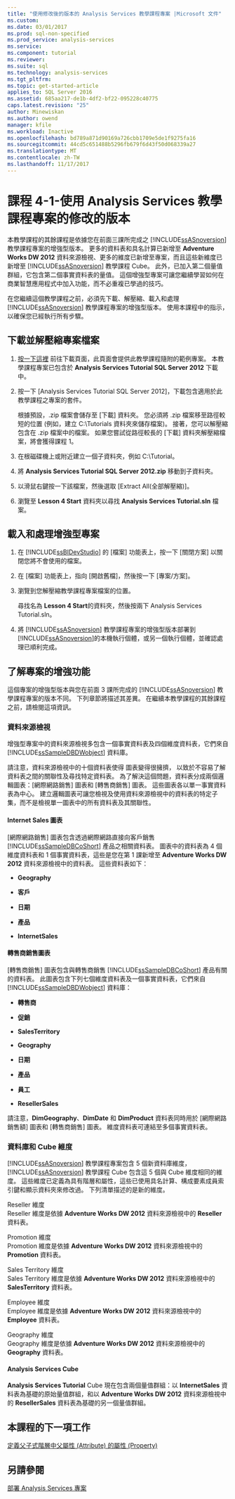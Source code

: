 ```yaml
---
title: "使用修改後的版本的 Analysis Services 教學課程專案 |Microsoft 文件"
ms.custom: 
ms.date: 03/01/2017
ms.prod: sql-non-specified
ms.prod_service: analysis-services
ms.service: 
ms.component: tutorial
ms.reviewer: 
ms.suite: sql
ms.technology: analysis-services
ms.tgt_pltfrm: 
ms.topic: get-started-article
applies_to: SQL Server 2016
ms.assetid: 685aa217-de1b-4df2-bf22-095228c40775
caps.latest.revision: "25"
author: Minewiskan
ms.author: owend
manager: kfile
ms.workload: Inactive
ms.openlocfilehash: bd789a871d90169a726cbb1709e5de1f9275fa16
ms.sourcegitcommit: 44cd5c651488b5296fb679f6d43f50d068339a27
ms.translationtype: MT
ms.contentlocale: zh-TW
ms.lasthandoff: 11/17/2017
---
```

# <a name="lesson-4-1---using-a-modified-version-of-the-analysis-services-tutorial-project"></a>課程 4-1-使用 Analysis Services 教學課程專案的修改的版本
本教學課程的其餘課程是依據您在前面三課所完成之 [!INCLUDE[ssASnoversion](../includes/ssasnoversion-md.md)] 教學課程專案的增強型版本。 更多的資料表和具名計算已新增至 **Adventure Works DW 2012** 資料來源檢視、更多的維度已新增至專案，而且這些新維度已新增至 [!INCLUDE[ssASnoversion](../includes/ssasnoversion-md.md)] 教學課程 Cube。 此外，已加入第二個量值群組，它包含第二個事實資料表的量值。 這個增強型專案可讓您繼續學習如何在商業智慧應用程式中加入功能，而不必重複已學過的技巧。  
  
在您繼續這個教學課程之前，必須先下載、解壓縮、載入和處理 [!INCLUDE[ssASnoversion](../includes/ssasnoversion-md.md)] 教學課程專案的增強型版本。  使用本課程中的指示，以確保您已經執行所有步驟。  
  
## <a name="downloading-and-extracting-the-project-file"></a>下載並解壓縮專案檔案  
  
1.  [按一下這裡](http://go.microsoft.com/fwlink/?LinkID=221866) 前往下載頁面，此頁面會提供此教學課程隨附的範例專案。 本教學課程專案已包含於 **Analysis Services Tutorial SQL Server 2012** 下載中。  
  
2.  按一下 [Analysis Services Tutorial SQL Server 2012]，下載包含適用於此教學課程之專案的套件。  
  
    根據預設，.zip 檔案會儲存至 [下載] 資料夾。 您必須將 .zip 檔案移至路徑較短的位置 (例如，建立 C:\Tutorials 資料夾來儲存檔案)。  接著，您可以解壓縮包含在 .zip 檔案中的檔案。 如果您嘗試從路徑較長的 [下載] 資料夾解壓縮檔案，將會獲得課程 1。  
  
3.  在根磁碟機上或附近建立一個子資料夾，例如 C:\Tutorial。  
  
4.  將 **Analysis Services Tutorial SQL Server 2012.zip** 移動到子資料夾。  
  
5.  以滑鼠右鍵按一下該檔案，然後選取 [Extract All(全部解壓縮)]。  
  
6.  瀏覽至 **Lesson 4 Start** 資料夾以尋找 **Analysis Services Tutorial.sln** 檔案。  
  
## <a name="loading-and-processing-the-enhanced-project"></a>載入和處理增強型專案  
  
1.  在 [!INCLUDE[ssBIDevStudio](../includes/ssbidevstudio-md.md)] 的 [檔案] 功能表上，按一下 [關閉方案] 以關閉您將不會使用的檔案。  
  
2.  在 [檔案] 功能表上，指向 [開啟舊檔]，然後按一下 [專案/方案]。  
  
3.  瀏覽到您解壓縮教學課程專案檔案的位置。  
  
    尋找名為 **Lesson 4 Start**的資料夾，然後按兩下 Analysis Services Tutorial.sln。  
  
4.  將 [!INCLUDE[ssASnoversion](../includes/ssasnoversion-md.md)] 教學課程專案的增強型版本部署到 [!INCLUDE[ssASnoversion](../includes/ssasnoversion-md.md)]的本機執行個體，或另一個執行個體，並確認處理已順利完成。  
  
## <a name="understanding-the-enhancements-to-the-project"></a>了解專案的增強功能  
這個專案的增強型版本與您在前面 3 課所完成的 [!INCLUDE[ssASnoversion](../includes/ssasnoversion-md.md)] 教學課程專案的版本不同。 下列章節將描述其差異。 在繼續本教學課程的其餘課程之前，請檢閱這項資訊。  
  
### <a name="data-source-view"></a>資料來源檢視  
增強型專案中的資料來源檢視多包含一個事實資料表及四個維度資料表，它們來自 [!INCLUDE[ssSampleDBDWobject](../includes/sssampledbdwobject-md.md)] 資料庫。  
  
請注意，資料來源檢視中的十個資料表使得 <All Tables> 圖表變得很擁擠， 以致於不容易了解資料表之間的關聯性及尋找特定資料表。 為了解決這個問題，資料表分成兩個邏輯圖表：[網際網路銷售] 圖表和 [轉售商銷售] 圖表。 這些圖表各以單一事實資料表為中心。 建立邏輯圖表可讓您檢視及使用資料來源檢視中的資料表的特定子集，而不是檢視單一圖表中的所有資料表及其關聯性。  
  
#### <a name="internet-sales-diagram"></a>Internet Sales 圖表  
[網際網路銷售] 圖表包含透過網際網路直接向客戶銷售 [!INCLUDE[ssSampleDBCoShort](../includes/sssampledbcoshort-md.md)] 產品之相關資料表。 圖表中的資料表為 4 個維度資料表和 1 個事實資料表，這些是您在第 1 課新增至 **Adventure Works DW 2012** 資料來源檢視中的資料表。 這些資料表如下：  
  
-   **Geography**  
  
-   **客戶**  
  
-   **日期**  
  
-   **產品**  
  
-   **InternetSales**  
  
#### <a name="reseller-sales-diagram"></a>轉售商銷售圖表  
[轉售商銷售] 圖表包含與轉售商銷售 [!INCLUDE[ssSampleDBCoShort](../includes/sssampledbcoshort-md.md)] 產品有關的資料表。 此圖表包含下列七個維度資料表及一個事實資料表，它們來自 [!INCLUDE[ssSampleDBDWobject](../includes/sssampledbdwobject-md.md)] 資料庫：  
  
-   **轉售商**  
  
-   **促銷**  
  
-   **SalesTerritory**  
  
-   **Geography**  
  
-   **日期**  
  
-   **產品**  
  
-   **員工**  
  
-   **ResellerSales**  
  
請注意，**DimGeography**、**DimDate** 和 **DimProduct** 資料表同時用於 [網際網路銷售額] 圖表和 [轉售商銷售] 圖表。 維度資料表可連結至多個事實資料表。  
  
### <a name="database-and-cube-dimensions"></a>資料庫和 Cube 維度  
[!INCLUDE[ssASnoversion](../includes/ssasnoversion-md.md)] 教學課程專案包含 5 個新資料庫維度， [!INCLUDE[ssASnoversion](../includes/ssasnoversion-md.md)] 教學課程 Cube 包含這 5 個與 Cube 維度相同的維度。 這些維度已定義為具有階層和屬性，這些已使用具名計算、構成要素成員索引鍵和顯示資料夾來修改過。 下列清單描述的是新的維度。  
  
Reseller 維度  
Reseller 維度是依據 **Adventure Works DW 2012** 資料來源檢視中的 **Reseller** 資料表。  
  
Promotion 維度  
Promotion 維度是依據 **Adventure Works DW 2012** 資料來源檢視中的 **Promotion** 資料表。  
  
Sales Territory 維度  
Sales Territory 維度是依據 **Adventure Works DW 2012** 資料來源檢視中的 **SalesTerritory** 資料表。  
  
Employee 維度  
Employee 維度是依據 **Adventure Works DW 2012** 資料來源檢視中的 **Employee** 資料表。  
  
Geography 維度  
Geography 維度是依據 **Adventure Works DW 2012** 資料來源檢視中的 **Geography** 資料表。  
  
#### <a name="analysis-services-cube"></a>Analysis Services Cube  
**Analysis Services Tutorial** Cube 現在包含兩個量值群組：以 **InternetSales** 資料表為基礎的原始量值群組，和以 **Adventure Works DW 2012** 資料來源檢視中的 **ResellerSales** 資料表為基礎的另一個量值群組。  
  
## <a name="next-task-in-lesson"></a>本課程的下一項工作  
[定義父子式階層中父屬性 (Attribute) 的屬性 (Property)](../analysis-services/lesson-4-2-defining-parent-attribute-properties-in-a-parent-child-hierarchy.md)  
  
## <a name="see-also"></a>另請參閱  
[部署 Analysis Services 專案](../analysis-services/lesson-2-5-deploying-an-analysis-services-project.md)  
  
